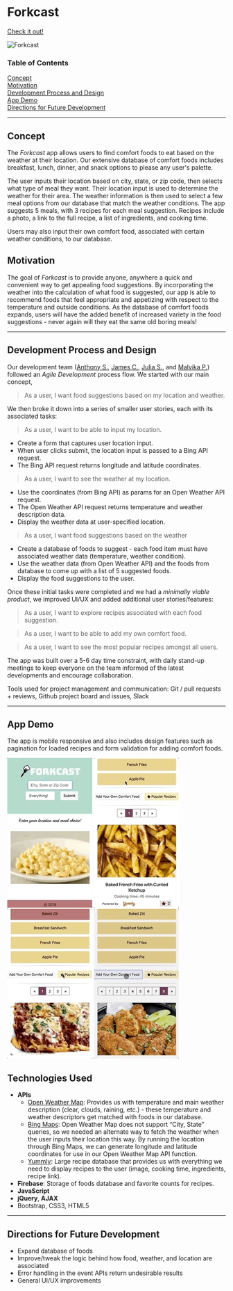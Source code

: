 # Forkcast

[Check it out!](https://forkcastfoods.github.io)

![Forkcast](assets/images/about/forkcast.gif)

### Table of Contents

[Concept](#concept)<br>
[Motivation](#motivation)<br>
[Development Process and Design](#development-process-and-design)<br>
[App Demo](#app-demo)<br>
[Directions for Future Development](#directions-for-future-development)

---

## Concept

The *Forkcast* app allows users to find comfort foods to eat based on the weather at their location. Our extensive database of comfort foods includes breakfast, lunch, dinner, and snack options to please any user's palette. 

The user inputs their location based on city, state, or zip code, then selects what type of meal they want. Their location input is used to determine the weather for their area. The weather information is then used to select a few meal options from our database that match the weather conditions. The app suggests 5 meals, with 3 recipes for each meal suggestion. Recipes include a photo, a link to the full recipe, a list of ingredients, and cooking time. 

Users may also input their own comfort food, associated with certain weather conditions, to our database. 

## Motivation

The goal of *Forkcast* is to provide anyone, anywhere a quick and convenient way to get appealing food suggestions. By incorporating the weather into the calculation of what food is suggested, our app is able to recommend foods that feel appropriate and appetizing with respect to the temperature and outside conditions. As the database of comfort foods expands, users will have the added benefit of increased variety in the food suggestions - never again will they eat the same old boring meals! 

---

## Development Process and Design

Our development team ([Anthony S.](https://github.com/ats89), [James C.](https://github.com/Faolun), [Julia S.](https://github.com/julesanne493), and [Malvika P.](https://github.com/malvikapchari)) followed an *Agile Development* process flow. We started with our main concept, 

> As a user, I want food suggestions based on my location and weather.

We then broke it down into a series of smaller user stories, each with its associated tasks:

> As a user, I want to be able to input my location.
  * Create a form that captures user location input.
  * When user clicks submit, the location input is passed to a Bing API request.
  * The Bing API request returns longitude and latitude coordinates.

> As a user, I want to see the weather at my location.
  * Use the coordinates (from Bing API) as params for an Open Weather API request.
  * The Open Weather API request returns temperature and weather description data.
  * Display the weather data at user-specified location.

> As a user, I want food suggestions based on the weather
  * Create a database of foods to suggest - each food item must have associated weather data (temperature, weather condition). 
  * Use the weather data (from Open Weather API) and the foods from database to come up with a list of 5 suggested foods.
  * Display the food suggestions to the user.

Once these initial tasks were completed and we had a *minimally viable product*, we improved UI/UX and added additional user stories/features:

> As a user, I want to explore recipes associated with each food suggestion.

> As a user, I want to be able to add my own comfort food.

> As a user, I want to see the most popular recipes amongst all users.

The app was built over a 5-6 day time constraint, with daily stand-up meetings to keep everyone on the team informed of the latest developments and encourage collaboration. 

Tools used for project management and communication: Git / pull requests + reviews, Github project board and issues, Slack

---

## App Demo

The app is mobile responsive and also includes design features such as pagination for loaded recipes and form validation for adding comfort foods.

![forkcast-get-suggestions](assets/images/about/forkcast-get-suggestions.gif)
![forkcast-get-recipes](assets/images/about/forkcast-get-recipes.gif)
![forkcast-popular-recipes](assets/images/about/forkcast-popular-recipes.gif)
![forkcast-add-food](assets/images/about/forkcast-add-food.gif)

## Technologies Used

* **APIs**
  * [Open Weather Map](https://openweathermap.org/api): Provides us with temperature and main weather description (clear, clouds, raining, etc.) - these temperature and weather descriptors get matched with foods in our database.
  * [Bing Maps](https://msdn.microsoft.com/en-us/library/dd877180.aspx): Open Weather Map does not support “City, State” queries, so we needed an alternate way to fetch the weather when the user inputs their location this way. By running the location through Bing Maps, we can generate longitude and latitude coordinates for use in our Open Weather Map API function.
  * [Yummly](https://developer.yummly.com/): Large recipe database that provides us with everything we need to display recipes to the user (image, cooking time, ingredients, recipe link).
* **Firebase**: Storage of foods database and favorite counts for recipes.
* **JavaScript**
* **jQuery**, **AJAX**
* Bootstrap, CSS3, HTML5

---

## Directions for Future Development

* Expand database of foods
* Improve/tweak the logic behind how food, weather, and location are associated
* Error handling in the event APIs return undesirable results
* General UI/UX improvements
